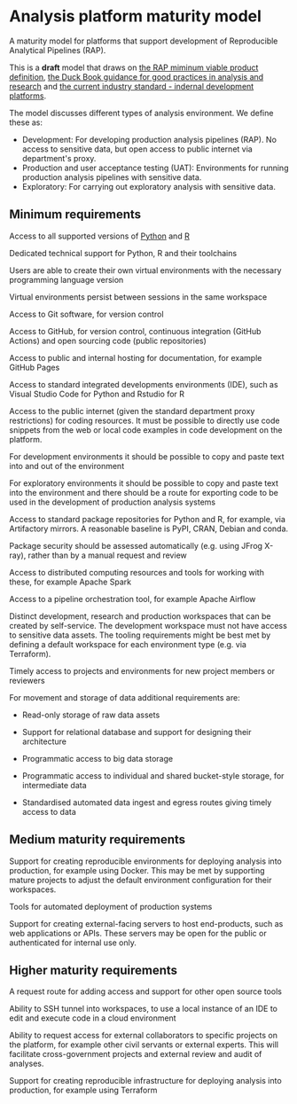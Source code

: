 # Analysis platform maturity model

A maturity model for platforms that support development of Reproducible Analytical Pipelines (RAP).

This is a **draft** model that draws on [the RAP miminum viable product definition](https://github.com/best-practice-and-impact/rap_mvp_maturity_guidance/blob/master/Reproducible-Analytical-Pipelines-MVP.md), [the Duck Book guidance for good practices in analysis and research](https://best-practice-and-impact.github.io/qa-of-code-guidance/intro.html) and [the current industry standard - indernal development platforms](https://internaldeveloperplatform.org/).

The model discusses different types of analysis environment. We define these as:
-	Development: For developing production analysis pipelines (RAP). No access to sensitive data, but open access to public internet via department's proxy.
- Production and user acceptance testing (UAT): Environments for running production analysis pipelines with sensitive data.
-	Exploratory: For carrying out exploratory analysis with sensitive data.


## Minimum requirements

Access to all supported versions of [Python](https://endoflife.date/python) and [R](https://developer.r-project.org/)

Dedicated technical support for Python, R and their toolchains

Users are able to create their own virtual environments with the necessary programming language version

Virtual environments persist between sessions in the same workspace

Access to Git software, for version control

Access to GitHub, for version control, continuous integration (GitHub Actions) and open sourcing code (public repositories)

Access to public and internal hosting for documentation, for example GitHub Pages

Access to standard integrated developments environments (IDE), such as Visual Studio Code for Python and Rstudio for R

Access to the public internet (given the standard department proxy restrictions) for coding resources. It must be possible to directly use code snippets from the web or local code examples in code development on the platform.

For development environments it should be possible to copy and paste text into and out of the environment

For exploratory environments it should be possible to copy and paste text into the environment and there should be a route for exporting code to be used in the development of production analysis systems

Access to standard package repositories for Python and R, for example, via Artifactory mirrors. A reasonable baseline is PyPI, CRAN, Debian and conda.

Package security should be assessed automatically (e.g. using JFrog X-ray), rather than by a manual request and review

Access to distributed computing resources and tools for working with these, for example Apache Spark

Access to a pipeline orchestration tool, for example Apache Airflow

Distinct development, research and production workspaces that can be created by self-service. The development workspace must not have access to sensitive data assets. The tooling requirements might be best met by defining a default workspace for each environment type (e.g. via Terraform).

Timely access to projects and environments for new project members or reviewers

For movement and storage of data additional requirements are:

* Read-only storage of raw data assets

* Support for relational database and support for designing their architecture

* Programmatic access to big data storage

* Programmatic access to individual and shared bucket-style storage, for intermediate data

* Standardised automated data ingest and egress routes giving timely access to data


## Medium maturity requirements

Support for creating reproducible environments for deploying analysis into production, for example using Docker. This may be met by supporting mature projects to adjust the default environment configuration for their workspaces.

Tools for automated deployment of production systems

Support for creating external-facing servers to host end-products, such as web applications or APIs. These servers may be open for the public or authenticated for internal use only.


## Higher maturity requirements

A request route for adding access and support for other open source tools

Ability to SSH tunnel into workspaces, to use a local instance of an IDE to edit and execute code in a cloud environment

Ability to request access for external collaborators to specific projects on the platform, for example other civil servants or external experts. This will facilitate cross-government projects and external review and audit of analyses.

Support for creating reproducible infrastructure for deploying analysis into production, for example using Terraform
